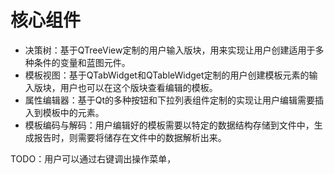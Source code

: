 # 核心组件
- 决策树：基于QTreeView定制的用户输入版块，用来实现让用户创建适用于多种条件的变量和蓝图元件。
- 模板视图：基于QTabWidget和QTableWidget定制的用户创建模板元素的输入版块，用户也可以在这个版块查看编辑的模板。
- 属性编辑器：基于Qt的多种按钮和下拉列表组件定制的实现让用户编辑需要插入到模板中的元素。
- 模板编码与解码：用户编辑好的模板需要以特定的数据结构存储到文件中，生成报告时，则需要将储存在文件中的数据解析出来。

TODO：用户可以通过右键调出操作菜单，
